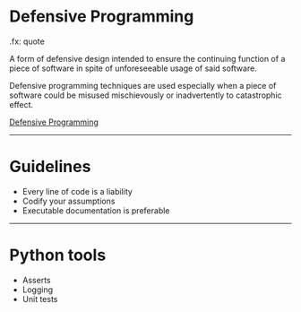 # Defensive Programming
.fx: quote

A form of defensive design intended to ensure the continuing function of a
piece of software in spite of unforeseeable usage of said software.

Defensive programming techniques are used especially when a piece of software
could be misused mischievously or inadvertently to catastrophic effect.

[Defensive Programming](http://en.wikipedia.org/wiki/Defensive_programming)

--------------------------------------------------

# Guidelines

- Every line of code is a liability
- Codify your assumptions
- Executable documentation is preferable

--------------------------------------------------

# Python tools

- Asserts
- Logging
- Unit tests
